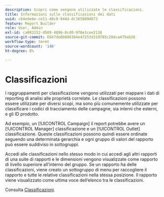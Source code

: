 ```yaml
---
description: Scopri come vengono utilizzate le classificazioni.
title: Informazioni sulle classificazioni dei dati
uuid: c64ede6e-ce11-48c0-944d-dc365809d673
feature: Report Builder
role: User, Admin
exl-id: ca083152-d589-4896-8cd0-9f8e1cee2116
source-git-commit: 66b7de0b008364e47253d319785c204ca479ab26
workflow-type: tm+mt
source-wordcount: '146'
ht-degree: 0%

---
```


# Classificazioni

I raggruppamenti per classificazione vengono utilizzati per mappare i dati di reporting di analisi alle proprietà correlate. Le classificazioni possono essere utilizzate per diversi scopi, ma sono più comunemente utilizzate per classificare i codici di tracciamento delle campagne, sia interni che esterni, e gli ID prodotto.

Ad esempio, un [!UICONTROL Campaign] il report potrebbe avere un [!UICONTROL Manager] classificazione e un [!UICONTROL Outlet] classificazione. Queste classificazioni possono quindi essere ordinate seguendo una determinata gerarchia e ogni gruppo di valori del rapporto può essere suddiviso in sottogruppi.

Accedi alle classificazioni nello stesso modo in cui accedi agli altri rapporti di una suite di rapporti e le dimensioni vengono visualizzate come rapporto di livello superiore all’interno del gruppo. Se un rapporto ha delle classificazioni, viene creato un sottogruppo di menu per raccogliere il rapporto e tutte le relative classificazioni nella stessa posizione. Il rapporto viene visualizzato come ultima voce dell’elenco tra le classificazioni.

Consulta [Classificazioni](/help/components/classifications/c-classifications.md).
